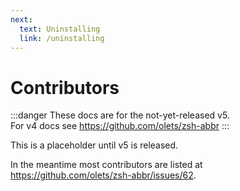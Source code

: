 ```yaml
---
next:
  text: Uninstalling
  link: /uninstalling
---
```


# Contributors

:::danger
These docs are for the not-yet-released v5.  
For v4 docs see <https://github.com/olets/zsh-abbr>
:::

This is a placeholder until v5 is released.

In the meantime most contributors are listed at <https://github.com/olets/zsh-abbr/issues/62>.
